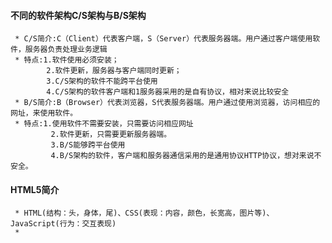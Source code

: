#### 不同的软件架构C/S架构与B/S架构
     * C/S简介:C（Client）代表客户端，S（Server）代表服务器端。用户通过客户端使用软件，服务器负责处理业务逻辑
     * 特点:1.软件使用必须安装；
            2.软件更新，服务器与客户端同时更新；
            3.C/S架构的软件不能跨平台使用
            4.C/S架构的软件客户端和1服务器采用的是自有协议，相对来说比较安全
     * B/S简介:B（Browser）代表浏览器，S代表服务器端。用户通过使用浏览器，访问相应的网址，来使用软件。
     * 特点:1.使用软件不需要安装，只需要访问相应网址
             2.软件更新，只需要更新服务器端。
             3.B/S能够跨平台使用
             4.B/S架构的软件，客户端和服务器通信采用的是通用协议HTTP协议，想对来说不安全。
#### HTML5简介
     * HTML(结构：头，身体，尾)、CSS(表现：内容，颜色，长宽高，图片等)、JavaScript(行为：交互表现)
     * 
     
